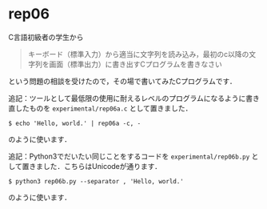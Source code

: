 # rep06

C言語初級者の学生から

> キーボード（標準入力）から適当に文字列を読み込み，最初のc以降の文字列を画面（標準出力）に書き出すCプログラムを書きなさい

という問題の相談を受けたので，その場で書いてみたCプログラムです．

追記：ツールとして最低限の使用に耐えるレベルのプログラムになるように書き直したものを `experimental/rep06a.c` として置きました．

```
$ echo 'Hello, world.' | rep06a -c, -
```

のように使います．

追記：Python3でだいたい同じことをするコードを `experimental/rep06b.py` として置きました．こちらはUnicodeが通ります．

```
$ python3 rep06b.py --separator , 'Hello, world.'
```

のように使います．
